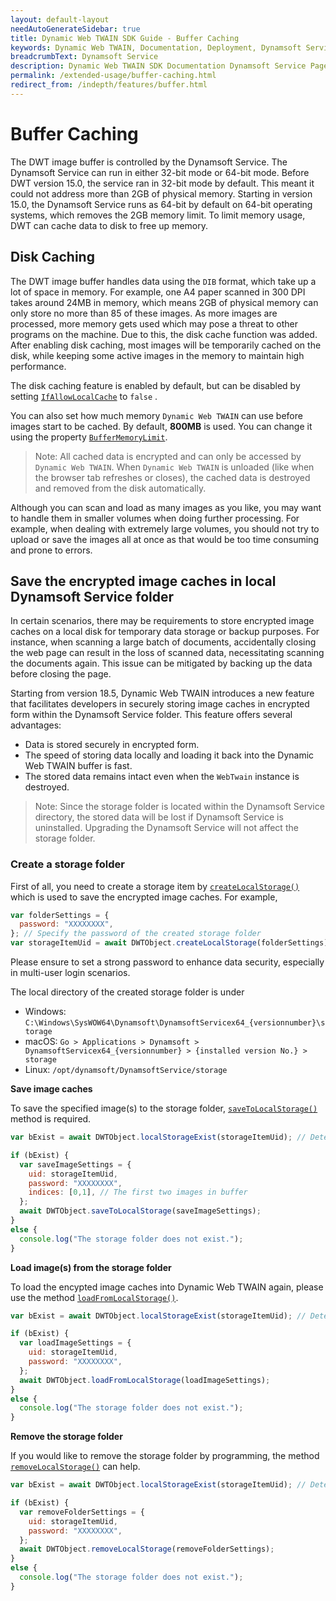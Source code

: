 ```yaml
---
layout: default-layout
needAutoGenerateSidebar: true
title: Dynamic Web TWAIN SDK Guide - Buffer Caching
keywords: Dynamic Web TWAIN, Documentation, Deployment, Dynamsoft Service, caching, buffer,
breadcrumbText: Dynamsoft Service
description: Dynamic Web TWAIN SDK Documentation Dynamsoft Service Page
permalink: /extended-usage/buffer-caching.html
redirect_from: /indepth/features/buffer.html
---
```


# Buffer Caching

The DWT image buffer is controlled by the Dynamsoft Service. The Dynamsoft Service can run in either 32-bit mode or 64-bit mode. Before DWT version 15.0, the service ran in 32-bit mode by default. This meant it could not address more than 2GB of physical memory. <!--We introduced the 64-bit version of the service in DWT version 14.0. -->Starting in version 15.0, the Dynamsoft Service runs as 64-bit by default on 64-bit operating systems, which removes the 2GB memory limit. To limit memory usage, DWT can cache data to disk to free up memory.

## Disk Caching

The DWT image buffer handles data using the `DIB` format, which take up a lot of space in memory. For example, one A4 paper scanned in 300 DPI takes around 24MB in memory, which means 2GB of physical memory can only store no more than 85 of these images. As more images are processed, more memory gets used which may pose a threat to other programs on the machine. Due to this, the disk cache function was added. After enabling disk caching, most images will be temporarily cached on the disk, while keeping some active images in the memory to maintain high performance.

The disk caching feature is enabled by default, but can be disabled by setting [`IfAllowLocalCache`]({{site.info}}api/WebTwain_Buffer.html#ifallowlocalcache) to `false` .

You can also set how much memory `Dynamic Web TWAIN` can use before images start to be cached. By default, **800MB** is used. You can change it using the property [`BufferMemoryLimit`]({{site.api}}WebTwain_Buffer.html#buffermemorylimit).

> Note: All cached data is encrypted and can only be accessed by `Dynamic Web TWAIN`. When `Dynamic Web TWAIN` is unloaded (like when the browser tab refreshes or closes), the cached data is destroyed and removed from the disk automatically.

Although you can scan and load as many images as you like, you may want to handle them in smaller volumes when doing further processing. For example, when dealing with extremely large volumes, you should not try to upload or save the images all at once as that would be too time consuming and prone to errors.

## Save the encrypted image caches in local Dynamsoft Service folder

In certain scenarios, there may be requirements to store encrypted image caches on a local disk for temporary data storage or backup purposes. For instance, when scanning a large batch of documents, accidentally closing the web page can result in the loss of scanned data, necessitating scanning the documents again. This issue can be mitigated by backing up the data before closing the page.

Starting from version 18.5, Dynamic Web TWAIN introduces a new feature that facilitates developers in securely storing image caches in encrypted form within the Dynamsoft Service folder. This feature offers several advantages:

- Data is stored securely in encrypted form.
- The speed of storing data locally and loading it back into the Dynamic Web TWAIN buffer is fast.
- The stored data remains intact even when the `WebTwain` instance is destroyed.

> Note: Since the storage folder is located within the Dynamsoft Service directory, the stored data will be lost if Dynamsoft Service is uninstalled. Upgrading the Dynamsoft Service will not affect the storage folder.

### Create a storage folder

First of all, you need to create a storage item by [`createLocalStorage()`]({{site.info}}api/WebTwain_IO.html#createlocalstorage) which is used to save the encrypted image caches. For example,

```javascript
var folderSettings = {
  password: "XXXXXXXX",
}; // Specify the password of the created storage folder
var storageItemUid = await DWTObject.createLocalStorage(folderSettings);
```

Please ensure to set a strong password to enhance data security, especially in multi-user login scenarios.

The local directory of the created storage folder is under 
  - Windows: `C:\Windows\SysWOW64\Dynamsoft\DynamsoftServicex64_{versionnumber}\storage`
  - macOS: `Go > Applications > Dynamsoft > DynamsoftServicex64_{versionnumber} > {installed version No.} > storage`
  - Linux: `/opt/dynamsoft/DynamsoftService/storage`

**Save image caches**

To save the specified image(s) to the storage folder, [`saveToLocalStorage()`]({{site.info}}api/WebTwain_IO.html#savetolocalstorage) method is required.

```javascript
var bExist = await DWTObject.localStorageExist(storageItemUid); // Determine whether the folder exists

if (bExist) {
  var saveImageSettings = {
    uid: storageItemUid,
    password: "XXXXXXXX",
    indices: [0,1], // The first two images in buffer
  };
  await DWTObject.saveToLocalStorage(saveImageSettings);
}
else {
  console.log("The storage folder does not exist.");
}
```

**Load image(s) from the storage folder**

To load the encypted image caches into Dynamic Web TWAIN again, please use the method [`loadFromLocalStorage()`]({{site.info}}api/WebTwain_IO.html#loadfromlocalstorage).

```javascript
var bExist = await DWTObject.localStorageExist(storageItemUid); // Determine whether the folder exists

if (bExist) {
  var loadImageSettings = {
    uid: storageItemUid,
    password: "XXXXXXXX",
  };
  await DWTObject.loadFromLocalStorage(loadImageSettings);
}
else {
  console.log("The storage folder does not exist.");
}
```

**Remove the storage folder**

If you would like to remove the storage folder by programming, the method [`removeLocalStorage()`]({{site.info}}api/WebTwain_IO.html#removelocalstorage) can help.

```javascript
var bExist = await DWTObject.localStorageExist(storageItemUid); // Determine whether the folder exists

if (bExist) {
  var removeFolderSettings = {
    uid: storageItemUid,
    password: "XXXXXXXX",
  };
  await DWTObject.removeLocalStorage(removeFolderSettings);
}
else {
  console.log("The storage folder does not exist.");
}
```